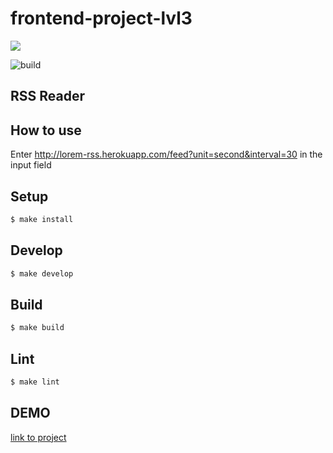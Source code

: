 # frontend-project-lvl3

<a href="https://codeclimate.com/github/georg3103/frontend-project-lvl3/maintainability"><img src="https://api.codeclimate.com/v1/badges/a94d4ab9875f7853ca35/maintainability" /></a>

![build](https://github.com/georg3103/frontend-project-lvl3/workflows/build/badge.svg)

## RSS Reader

## How to use
Enter http://lorem-rss.herokuapp.com/feed?unit=second&interval=30 in the input field

## Setup

```sh
$ make install
```

## Develop

```sh
$ make develop
```

## Build

```sh
$ make build
```

## Lint

```sh
$ make lint
```

## DEMO
[link to project](https://frontend-project-lvl3.georg3103.now.sh/)
